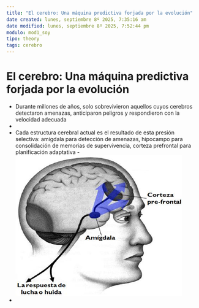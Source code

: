 ```yaml
---
title: "El cerebro: Una máquina predictiva forjada por la evolución"
date created: lunes, septiembre 8º 2025, 7:35:16 am
date modified: lunes, septiembre 8º 2025, 7:52:44 pm
modulo: mod1_soy
tipo: theory
tags: cerebro
---
```


# El cerebro: Una máquina predictiva forjada por la evolución

- Durante millones de años, solo sobrevivieron aquellos cuyos cerebros detectaron amenazas, anticiparon peligros y respondieron con la velocidad adecuada
- 
- Cada estructura cerebral actual es el resultado de esta presión selectiva: amígdala para detección de amenazas, hipocampo para consolidación de memorias de supervivencia, corteza prefrontal para planificación adaptativa
	-![](assets/Pasted%20image%2020250908201309.png)
- 

